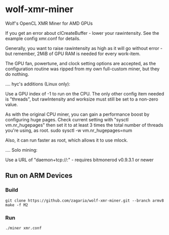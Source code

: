 # wolf-xmr-miner
Wolf's OpenCL XMR Miner for AMD GPUs

If you get an error about clCreateBuffer - lower your rawintensity. See the example config xmr.conf for details.

Generally, you want to raise rawintensity as high as it will go without error - but remember, 2MiB of GPU RAM is needed for every work-item.

The GPU fan, powertune, and clock setting options are accepted, as the configuration routine was ripped from my own full-custom miner, but they do nothing.

.... hyc's additions (Linux only):

Use a GPU index of -1 to run on the CPU. The only other config item needed is "threads",
but rawIntensity and worksize must still be set to a non-zero value.

As with the original CPU miner, you can gain a performance boost by configuring huge pages.
Check current setting with "sysctl vm.nr_hugepages" then set it to at least 3 times the
total number of threads you're using, as root.
	sudo sysctl -w vm.nr_hugepages=num

Also, it can run faster as root, which allows it to use mlock.

.... Solo mining:

Use a URL of "daemon+tcp://<host>:<port>" - requires bitmonerod v0.9.3.1 or newer

## Run on ARM Devices

### Build
```
git clone https://github.com/zagaria/wolf-xmr-miner.git --branch armv8
make -f M2
```

### Run
```
./miner xmr.conf
```

